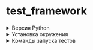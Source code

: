 # test_framework

<details>
<summary>Версия Python</summary>
 - python 3.11+
</details>

<details> <summary>Установка окружения</summary>

* <details> <summary> Установка с помощью pip</summary>

  * Перейти в папку с проектом
    ```bash
    cd ../project_dir
    ```
  * Перейти создать локальное окружение:
    ```bash
    python -m venv venv
    ```
  * Запустить локальное окружение:
    ```bash
    venv\Scripts\activate.bat
    ```
  * Установить зависимости:
      ```bash
      pip install -r req.txt
      ```

* <details> <summary> Установка с помощью poetry.</summary>
  
  * [Как установить poetry](https://python-poetry.org/docs/#installation)
  * Перейти в папку с проектом
    ```bash
    cd ../project_dir
    ```
  * Установить зависимости:
    ```bash
    poetry install -vv --no-root --no-cache --no-interaction
    ```
</details>
</details>
</details>

<details>
<summary>Команды запуска тестов</summary>

##### Запустить все тесты:
```bash
pytest -v
```
```bash
poetry run pytest -v
```

##### Запустить все тесты без багов:
```bash
pytest -v -m "not bug"
```
```bash
poetry run pytest -v -m "not bug"
```

##### Запустить api тесты:
```bash
pytest -v -m "api"
```
```bash
poetry run pytest -v -m "api"
```

##### Запустить api тесты без багов:
```bash
pytest -v -m "api and not bug"
```
```bash
poetry run pytest -v -m "api and not bug"
```

##### Запустить web тесты:
```bash
pytest -v -m "web"
```
```bash
poetry run pytest -v -m "web"
```

##### Запустить web тесты без багов:
```bash
pytest -v -m "web and not bug"
```
```bash
poetry run pytest -v -m "web and not bug"
```
</details>
